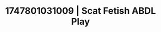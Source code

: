 ---
categories:
- Softcore narrative
- Sex Olympics
- Erogenous zones
- Real couple content
- Erotic close-up
image: /assets/images/1747801031009.jpg
layout: post
seo:
  description: Featured content with sensual Scat Fetish, ABDL Play. HD images available.
  keywords: Scat Fetish, ABDL Play
  og_image: /assets/images/1747801031009.jpg
  schema_type: VisualArtwork
tags:
- ABDL Play
- Scat Fetish
- '#1747801031009'
title: 1747801031009 | Scat Fetish ABDL Play
---